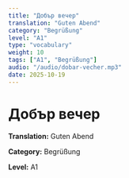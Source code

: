 ```yaml
---
title: "Добър вечер"
translation: "Guten Abend"
category: "Begrüßung"
level: "A1"
type: "vocabulary"
weight: 10
tags: ["A1", "Begrüßung"]
audio: "/audio/dobar-vecher.mp3"
date: 2025-10-19
---
```


# Добър вечер

**Translation:** Guten Abend

**Category:** Begrüßung

**Level:** A1

